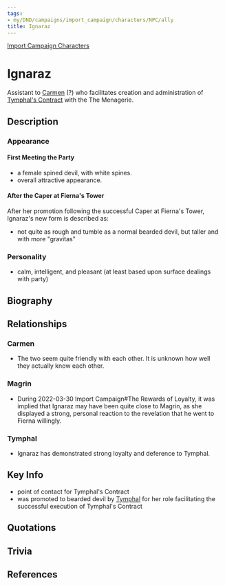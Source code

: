 ```yaml
---
tags:
- my/DND/campaigns/import_campaign/characters/NPC/ally
title: Ignaraz
---
```


[Import Campaign Characters](/dnd/characters/)

# Ignaraz

Assistant to [Carmen](/dnd/characters/np-cs/carmen/) (?) who facilitates creation and administration of [Tymphal's Contract](/dnd/other-notes/tymphals-contract/) with the The Menagerie.

## Description

### Appearance

#### First Meeting the Party

- a female spined devil, with white spines.
- overall attractive appearance.

#### After the Caper at Fierna's Tower

After her promotion following the successful Caper at Fierna's Tower, Ignaraz's new form is described as:

- not quite as rough and tumble as a normal bearded devil, but taller and with more "gravitas"

### Personality

- calm, intelligent, and pleasant (at least based upon surface dealings with party)

## Biography

## Relationships

### Carmen

- The two seem quite friendly with each other. It is unknown how well they actually know each other.

### Magrin

- During 2022-03-30 Import Campaign#The Rewards of Loyalty, it was implied that Ignaraz may have been quite close to Magrin, as she displayed a strong, personal reaction to the revelation that he went to Fierna willingly.

### Tymphal

- Ignaraz has demonstrated strong loyalty and deference to Tymphal.

## Key Info

- point of contact for Tymphal's Contract
- was promoted to bearded devil by [Tymphal](/dnd/characters/np-cs/tymphal/) for her role facilitating the successful execution of Tymphal's Contract

## Quotations

## Trivia

## References